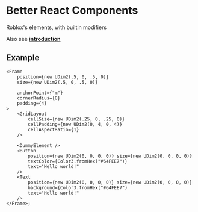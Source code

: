 # Better React Components

Roblox's elements, with builtin modifiers

Also see **[introduction](docs/1_Introduction.md)**

## Example

```tsx
<Frame
	position={new UDim2(.5, 0, .5, 0)}
	size={new UDim2(.5, 0, .5, 0)}

	anchorPoint={"m"}
	cornerRadius={8}
	padding={4}
>
	<GridLayout
		cellSize={new UDim2(.25, 0, .25, 0)}
		cellPadding={new UDim2(0, 4, 0, 4)}
		cellAspectRatio={1}
	/>

	<DummyElement />
	<Button
		position={new UDim2(0, 0, 0, 0)} size={new UDim2(0, 0, 0, 0)}
		textColor={Color3.fromHex("#64FEE7")}
		text="Hello world!"
	/>
	<Text
		position={new UDim2(0, 0, 0, 0)} size={new UDim2(0, 0, 0, 0)}
		background={Color3.fromHex("#64FEE7")
		text="Hello world!"
	/>
</Frame>;
```


